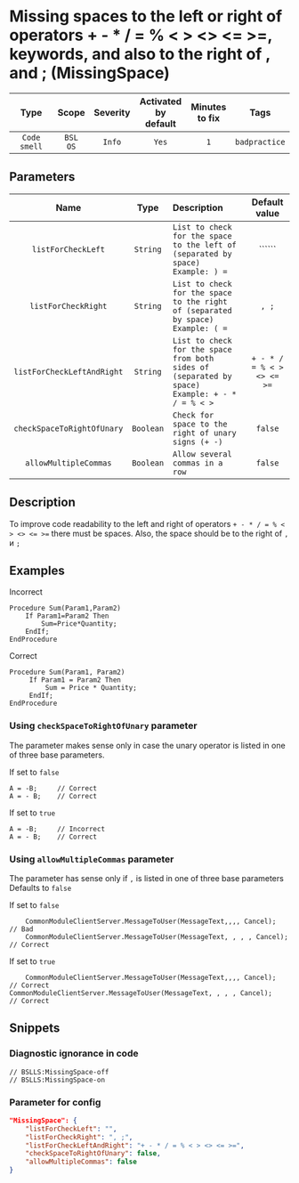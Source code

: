 # Missing spaces to the left or right of operators + - * / = % < > <> <= >=, keywords, and also to the right of , and ; (MissingSpace)

 |     Type     |        Scope        | Severity | Activated<br>by default | Minutes<br>to fix |     Tags      |
 |:------------:|:-------------------:|:--------:|:-----------------------------:|:-----------------------:|:-------------:|
 | `Code smell` | `BSL`<br>`OS` |  `Info`  |             `Yes`             |           `1`           | `badpractice` |

## Parameters

 |            Name            |   Type    | Description                                                                                          |                Default value                 |
 |:--------------------------:|:---------:|:---------------------------------------------------------------------------------------------------- |:--------------------------------------------:|
 |     `listForCheckLeft`     | `String`  | `List to check for the space to the left of (separated by space) Example: ) =`                       |                 ``````                 |
 |    `listForCheckRight`     | `String`  | `List to check for the space to the right of (separated by space) Example: ( =`                      |                    `, ;`                     |
 | `listForCheckLeftAndRight` | `String`  | `List to check for the space from both sides of (separated by space) Example: + - * / = % < >` | `+ - * / = % < > <> <= >=` |
 | `checkSpaceToRightOfUnary` | `Boolean` | `Check for space to the right of unary signs (+ -)`                                                  |                   `false`                    |
 |   `allowMultipleCommas`    | `Boolean` | `Allow several commas in a row`                                                                      |                   `false`                    | 

<!-- Блоки выше заполняются автоматически, не трогать -->
## Description

To improve code readability to the left and right of operators `+ - * / = % < > <> <= >=` there must be spaces. Also, the space should be to the right of `,` и `;`

## Examples

Incorrect

```bsl
Procedure Sum(Param1,Param2)
    If Param1=Param2 Then
        Sum=Price*Quantity;
    EndIf;
EndProcedure
```

Correct

```bsl
Procedure Sum(Param1, Param2)
     If Param1 = Param2 Then
         Sum = Price * Quantity;
     EndIf;
EndProcedure
```

### Using `checkSpaceToRightOfUnary` parameter

The parameter makes sense only in case the unary operator is listed in one of three base parameters.

If set to `false`

```bsl
А = -B;     // Correct
А = - B;    // Correct
```

If set to `true`

```bsl
А = -B;     // Incorrect
А = - B;    // Correct
```

### Using `allowMultipleCommas` parameter

The parameter has sense only if `,` is listed in one of three base parameters Defaults to `false`

If set to `false`

```bsl
    CommonModuleClientServer.MessageToUser(MessageText,,,, Cancel);        // Bad
    CommonModuleClientServer.MessageToUser(MessageText, , , , Cancel);     // Correct
```

If set to `true`

```bsl
    CommonModuleClientServer.MessageToUser(MessageText,,,, Cancel);        // Correct
CommonModuleClientServer.MessageToUser(MessageText, , , , Cancel);     // Correct
```

## Snippets

<!-- Блоки ниже заполняются автоматически, не трогать -->
### Diagnostic ignorance in code

```bsl
// BSLLS:MissingSpace-off
// BSLLS:MissingSpace-on
```

### Parameter for config

```json
"MissingSpace": {
    "listForCheckLeft": "",
    "listForCheckRight": ", ;",
    "listForCheckLeftAndRight": "+ - * / = % < > <> <= >=",
    "checkSpaceToRightOfUnary": false,
    "allowMultipleCommas": false
}
```
